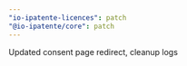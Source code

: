 ```yaml
---
"io-ipatente-licences": patch
"@io-ipatente/core": patch
---
```


Updated consent page redirect, cleanup logs
